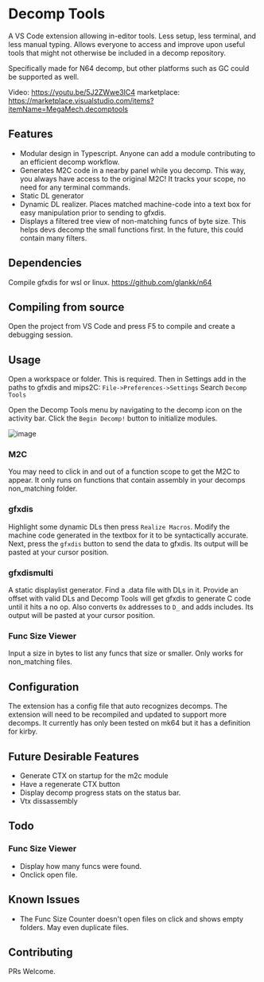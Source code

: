 # Decomp Tools

A VS Code extension allowing in-editor tools. Less setup, less terminal, and less manual typing.
Allows everyone to access and improve upon useful tools that might not otherwise be included in a decomp repository.

Specifically made for N64 decomp, but other platforms such as GC could be supported as well.

Video: https://youtu.be/5J2ZWwe3IC4
marketplace: https://marketplace.visualstudio.com/items?itemName=MegaMech.decomptools

## Features

* Modular design in Typescript. Anyone can add a module contributing to an efficient decomp workflow.
* Generates M2C code in a nearby panel while you decomp. This way, you always have access to the original M2C! It tracks your scope, no need for any terminal commands.
* Static DL generator
* Dynamic DL realizer. Places matched machine-code into a text box for easy manipulation prior to sending to gfxdis.
* Displays a filtered tree view of non-matching funcs of byte size. This helps devs decomp the small functions first. In the future, this could contain many filters.

## Dependencies
Compile gfxdis for wsl or linux.
https://github.com/glankk/n64

## Compiling from source
Open the project from VS Code and press F5 to compile and create a debugging session.

## Usage
Open a workspace or folder. This is required.
Then in Settings add in the paths to gfxdis and mips2C:
`File->Preferences->Settings`
Search `Decomp Tools`

Open the Decomp Tools menu by navigating to the decomp icon on the activity bar. Click the `Begin Decomp!` button to initialize modules.  

![image](https://user-images.githubusercontent.com/7255464/175793530-a63e3541-9f97-4cf2-9973-0fff20185e33.png)


### M2C
You may need to click in and out of a function scope to get the M2C to appear. It only runs on functions that contain assembly in your decomps non_matching folder.

### gfxdis
Highlight some dynamic DLs then press `Realize Macros`. Modify the machine code generated in the textbox for it to be syntactically accurate. Next, press the `gfxdis` button to send the data to gfxdis. Its output will be pasted at your cursor position.

### gfxdismulti
A static displaylist generator. Find a .data file with DLs in it. Provide an offset with valid DLs and Decomp Tools will get gfxdis to generate C code until it hits a no op. Also converts `0x` addresses to `D_` and adds includes. Its output will be pasted at your cursor position.

### Func Size Viewer
Input a size in bytes to list any funcs that size or smaller. Only works for non_matching files.

## Configuration
The extension has a config file that auto recognizes decomps.
The extension will need to be recompiled and updated to support more decomps.
It currently has only been tested on mk64 but it has a definition for kirby.

## Future Desirable Features

* Generate CTX on startup for the m2c module
* Have a regenerate CTX button
* Display decomp progress stats on the status bar.
* Vtx dissassembly

## Todo

### Func Size Viewer
* Display how many funcs were found.
* Onclick open file.

## Known Issues

* The Func Size Counter doesn't open files on click and shows empty folders. May even duplicate files.

## Contributing

PRs Welcome.
